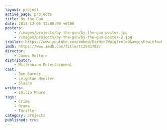 ```yaml
---
layout: project
active_page: projects
title: By the Gun
date: 2014-12-05 12:00:00 +0100
posters:
    - /images/projects/by-the-gun/by-the-gun-poster.jpg
    - /images/projects/by-the-gun/by-the-gun-poster-2.jpg
trailer: https://www.youtube.com/embed/EzzHcrlWpig?rel=0&amp;showinfo=0
imdb: https://www.imdb.com/title/tt2543702/
director:
    - James Mottern
distributor:
    - Millennium Entertainment
cast:
    - Ben Barnes
    - Leighton Meester
    - Slaine
writers:
    - Emilio Mauro
tags:
    - Crime
    - Drama
    - Thriller
category: projects
published: true
---
```

